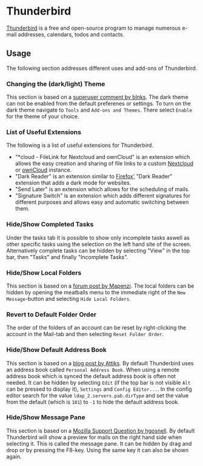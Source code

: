 # Thunderbird

[Thunderbird](https://www.thunderbird.net/en-US/) is a free and open-source program to manage
numerous e-mail addresses, calendars, todos and contacts.

## Usage

The following section addresses different uses and add-ons of Thunderbird.

### Changing the (dark/light) Theme

This section is based on a
[superuser comment by blnks](https://superuser.com/questions/1757333/how-can-i-view-thunderbird-in-full-dark-mode).
The dark theme can not be enabled from the default preferenes or settings.
To turn on the dark theme navigate to `Tools` and `Add-ons and Themes`.
There select `Enable` for the theme of your choice.

### List of Useful Extensions

The following is a list of useful extensions for Thunderbird.

- "*cloud - FileLink for Nextcloud and ownCloud" is an extension which allows the easy creation and
  sharing of file links to a custom [Nextcloud](/wiki/nextcloud.md) or
  [ownCloud](/wiki/owncloud.md) instance.
- "Dark Reader" is an extension similar to
  [Firefox'](/wiki/firefox.md#list-of-useful-firefox-add-ons) "Dark Reader" extension that adds
  a dark mode for websites.
- "Send Later" is an extension which allows for the scheduling of mails.
- "Signature Switch" is an extension which adds different signatures for different purposes and
  allows easy and automatic switching between them.

### Hide/Show Completed Tasks

Under the tasks tab it is possible to show only incomplete tasks aswell as other specific tasks
using the selection on the left hand site of the screen.
Alternatively complete tasks can be hidden by selecting "View" in the top bar, then "Tasks" and
finally "Incomplete Tasks".

### Hide/Show Local Folders

This section is based on a
[forum post by Mapenzi](https://www.thunderbird-mail.de/forum/thread/92315-115-lokale-ordner-ausblenden/?postID=518346#post518346).
The local folders can be hidden by opening the meatballs menu to the immediate right of the `New
Message`-button and selecting `Hide Local Folders`.

### Revert to Default Folder Order

The order of the folders of an account can be reset by right-clicking the account in the Mail-tab
and then selecting `Reset Folder Order`.

### Hide/Show Default Address Book

This section is based on a
[blog post by Attiks](https://tips.attiks.com/2018/05/03/thunderbird-hide-default-address-book).
By default Thunderbird uses an address book called `Personal Address Book`.
When using a remote address book which is synced the default address book is often not needed.
It can be hidden by selecting `Edit` (if the top bar is not visible `Alt` can be pressed to display
it), `Settings` and `Config Editor...`.
In the config editor search for the value `ldap_2.servers.pab.dirType` and set the value from the
default (which is `101`) to `-1` to hide the default address book.

### Hide/Show Message Pane

This section is based on a
[Mozilla Support Question by hgosnell](https://support.mozilla.org/en-US/questions/1122496).
By default Thunderbird will show a preview for mails on the right hand side when selecting it.
This is called the message pane.
It can be hidden by drag and drop or by pressing the F8-key.
Using the same key it can also be shown again.
